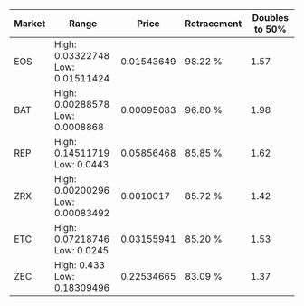 | Market | Range | Price| Retracement | Doubles to 50% |
| --- | --- | --- | --- | --- |
| EOS | High: 0.03322748<br />Low: 0.01511424 | 0.01543649 | 98.22 % | 1.57 |
| BAT | High: 0.00288578<br />Low: 0.0008868 | 0.00095083 | 96.80 % | 1.98 |
| REP | High: 0.14511719<br />Low: 0.0443 | 0.05856468 | 85.85 % | 1.62 |
| ZRX | High: 0.00200296<br />Low: 0.00083492 | 0.0010017 | 85.72 % | 1.42 |
| ETC | High: 0.07218746<br />Low: 0.0245 | 0.03155941 | 85.20 % | 1.53 |
| ZEC | High: 0.433<br />Low: 0.18309496 | 0.22534665 | 83.09 % | 1.37 |
